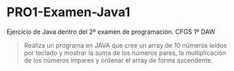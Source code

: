 # PRO1-Examen-Java1
Ejercicio de Java dentro del 2º examen de programación. CFGS 1º DAW

>Realiza un programa en JAVA que cree un array de 10 números leídos por teclado y mostrar la suma
>de los números pares, la multiplicación de los números impares y ordenar el array de forma ascendente.
